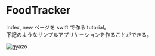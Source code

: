 FoodTracker
===

index, new ページを swift で作る tutorial。  
下記のようなサンプルアプリケーションを作ることができる。

![gyazo](https://i.gyazo.com/cd0240e37df9a4d979f936cfa13dce4e.png)
